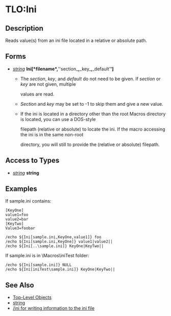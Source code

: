 # TLO:Ini

## Description

Reads value\(s\) from an ini file located in a relative or absolute path.

## Forms

* [_string_](../data-types/datatype-string.md) **Ini\[\***filename**\*,**''section_**,**\_key_**,**\_default'**'\]**
  * The _section_, _key_, and _default_ do not need to be given. If _section_ or _key_ are not given, multiple

    values are read.

  * _Section_ and _key_ may be set to -1 to skip them and give a new value.
  * If the ini is located in a directory other than the root Macros directory is located, you can use a DOS-style

    filepath \(relative or absolute\) to locate the ini. If the macro accessing the ini is in the same non-root

    directory, you will still to provide the \(relative or absolute\) filepath.

## Access to Types

* [_string_](../data-types/datatype-string.md) **string**

## Examples

If sample.ini contains:

`[KeyOne]`  
`value1=foo`  
`value2=bar`  
`[KeyTwo]`  
`Value3=foobar`

`/echo ${Ini[sample.ini,KeyOne,value1]} foo`  
`/echo ${Ini[sample.ini,KeyOne]} value1|value2||`  
`/echo ${Ini[..\sample.ini]} KeyOne|KeyTwo||`

If sample.ini is in \Macros\iniTest folder:

`/echo ${Ini[sample.ini]} NULL`  
`/echo ${Ini[iniTest\sample.ini]} KeyOne|KeyTwo||`

## See Also

* [Top-Level Objects](./)
* [string](../data-types/datatype-string.md)
* [/ini for writing information to the ini file](../../commands/slash-commands/ini.md)

